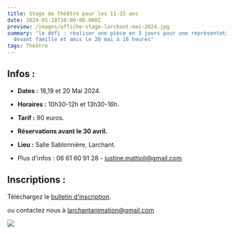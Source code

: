 ```yaml
---
title: Stage de théâtre pour les 11-15 ans
date: 2024-05-18T10:00:00.000Z
preview: /images/affiche-stage-larchant-mai-2024.jpg
summary: "le défi : réaliser une pièce en 3 jours pour une représentation finale
  devant famille et amis le 20 mai à 16 heures"
tags: Théâtre
---
```


## Infos : 
- **Dates :** 18,19 et 20 Mai 2024.

- **Horaires :** 10h30-12h et 13h30-16h.

- **Tarif :** 90 euros.

- **Réservations avant le 30 avril.**

- **Lieu :** Salle Sablonnière, Larchant.

- Plus d'infos : 06 61 60 91 28 - [justine.mattioli@gmail.com](mailto:justine.mattioli@gmail.com)

## Inscriptions : 

Téléchargez le [bulletin d'inscription](/images/inscription_stage_theatre_2024.pdf).

ou contactez nous à [larchantanimation@gmail.com](mailto:larchantanimation@gmail.com)

![](/images/affiche-stage-larchant-mai-2024.jpg)
